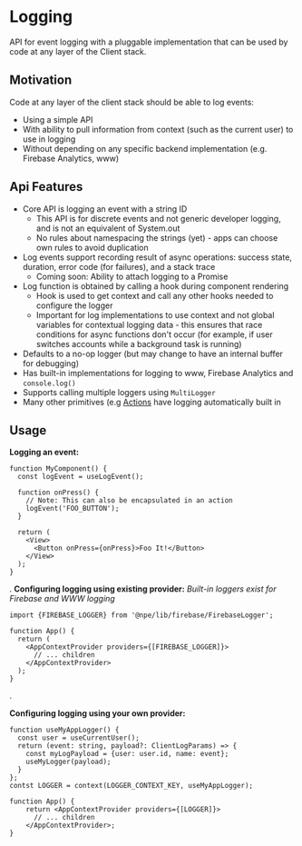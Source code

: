 # Logging

API for event logging with a pluggable implementation that can be used by code
at any layer of the Client stack.

## Motivation

Code at any layer of the client stack should be able to log events:

- Using a simple API
- With ability to pull information from context (such as the current user) to
  use in logging
- Without depending on any specific backend implementation (e.g. Firebase
  Analytics, www)

## Api Features

- Core API is logging an event with a string ID
  - This API is for discrete events and not generic developer logging, and is
    not an equivalent of System.out
  - No rules about namespacing the strings (yet) - apps can choose own rules to
    avoid duplication
- Log events support recording result of async operations: success state,
  duration, error code (for failures), and a stack trace
  - Coming soon: Ability to attach logging to a Promise
- Log function is obtained by calling a hook during component rendering
  - Hook is used to get context and call any other hooks needed to configure the
    logger
  - Important for log implementations to use context and not global variables
    for contextual logging data - this ensures that race conditions for async
    functions don't occur (for example, if user switches accounts while a
    background task is running)
- Defaults to a no-op logger (but may change to have an internal buffer for
  debugging)
- Has built-in implementations for logging to www, Firebase Analytics and
  `console.log()`
- Supports calling multiple loggers using `MultiLogger`
- Many other primitives (e.g [Actions](./actions.md) have logging automatically
  built in

## Usage

**Logging an event:**

```tsx
function MyComponent() {
  const logEvent = useLogEvent();

  function onPress() {
    // Note: This can also be encapsulated in an action
    logEvent('FOO_BUTTON');
  }

  return (
    <View>
      <Button onPress={onPress}>Foo It!</Button>
    </View>
  );
}
```

. **Configuring logging using existing provider:** _Built-in loggers exist for
Firebase and WWW logging_

```tsx
import {FIREBASE_LOGGER} from '@npe/lib/firebase/FirebaseLogger';

function App() {
  return (
    <AppContextProvider providers={[FIREBASE_LOGGER]}>
      // ... children
    </AppContextProvider>
  );
}
```

.

**Configuring logging using your own provider:**

```tsx
function useMyAppLogger() {
  const user = useCurrentUser();
  return (event: string, payload?: ClientLogParams) => {
    const myLogPayload = {user: user.id, name: event};
    useMyLogger(payload);
  }
};
contst LOGGER = context(LOGGER_CONTEXT_KEY, useMyAppLogger);

function App() {
    return <AppContextProvider providers={[LOGGER]}>
      // ... children
    </AppContextProvider>;
}
```
